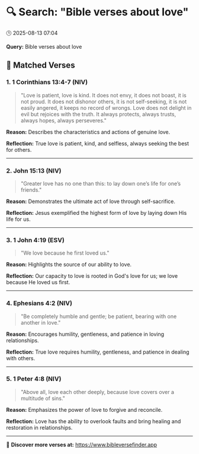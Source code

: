 # 🔍 Search: "Bible verses about love"
🕒 2025-08-13 07:04

**Query:** Bible verses about love

## 📖 Matched Verses

### 1. 1 Corinthians 13:4-7 (NIV)
> "Love is patient, love is kind. It does not envy, it does not boast, it is not proud. It does not dishonor others, it is not self-seeking, it is not easily angered, it keeps no record of wrongs. Love does not delight in evil but rejoices with the truth. It always protects, always trusts, always hopes, always perseveres."

**Reason:** Describes the characteristics and actions of genuine love.

**Reflection:** True love is patient, kind, and selfless, always seeking the best for others.

---

### 2. John 15:13 (NIV)
> "Greater love has no one than this: to lay down one’s life for one’s friends."

**Reason:** Demonstrates the ultimate act of love through self-sacrifice.

**Reflection:** Jesus exemplified the highest form of love by laying down His life for us.

---

### 3. 1 John 4:19 (ESV)
> "We love because he first loved us."

**Reason:** Highlights the source of our ability to love.

**Reflection:** Our capacity to love is rooted in God's love for us; we love because He loved us first.

---

### 4. Ephesians 4:2 (NIV)
> "Be completely humble and gentle; be patient, bearing with one another in love."

**Reason:** Encourages humility, gentleness, and patience in loving relationships.

**Reflection:** True love requires humility, gentleness, and patience in dealing with others.

---

### 5. 1 Peter 4:8 (NIV)
> "Above all, love each other deeply, because love covers over a multitude of sins."

**Reason:** Emphasizes the power of love to forgive and reconcile.

**Reflection:** Love has the ability to overlook faults and bring healing and restoration in relationships.

---

🔗 **Discover more verses at:** https://www.bibleversefinder.app
